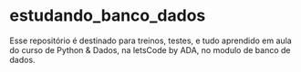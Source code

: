 # estudando_banco_dados
Esse repositório é destinado para treinos, testes, e tudo aprendido em aula do curso de Python &amp; Dados, na letsCode by ADA, no modulo de banco de dados.
